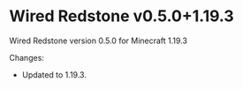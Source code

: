 # Wired Redstone v0.5.0+1.19.3

Wired Redstone version 0.5.0 for Minecraft 1.19.3

Changes:

* Updated to 1.19.3.
